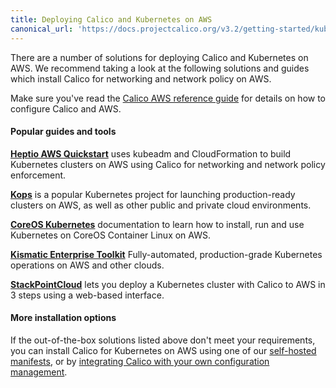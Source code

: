 ```yaml
---
title: Deploying Calico and Kubernetes on AWS
canonical_url: 'https://docs.projectcalico.org/v3.2/getting-started/kubernetes/installation/aws'
---
```


There are a number of solutions for deploying Calico and Kubernetes on AWS.  We recommend taking
a look at the following solutions and guides which install Calico for networking and network policy on AWS.

Make sure you've read the [Calico AWS reference guide][aws-reference] for details on how to configure Calico and AWS.

#### Popular guides and tools

**[Heptio AWS Quickstart][heptio]** uses kubeadm and CloudFormation to build Kubernetes clusters on AWS using Calico
for networking and network policy enforcement.

**[Kops][kops]** is a popular Kubernetes project for launching production-ready clusters on AWS,
as well as other public and private cloud environments.

**[CoreOS Kubernetes][coreos]** documentation to learn how to install, run and use Kubernetes on CoreOS Container Linux on AWS.

**[Kismatic Enterprise Toolkit][ket]** Fully-automated, production-grade Kubernetes operations on AWS and other clouds.

**[StackPointCloud][stackpoint]** lets you deploy a Kubernetes cluster with Calico to AWS in 3 steps using a web-based interface.


#### More installation options

If the out-of-the-box solutions listed above don't meet your requirements, you can install Calico for Kubernetes
on AWS using one of our [self-hosted manifests][self-hosted], or by [integrating Calico with your own configuration management][integration-guide].

[heptio]: https://s3.amazonaws.com/quickstart-reference/heptio/latest/doc/heptio-kubernetes-on-the-aws-cloud.pdf
[kops]: https://github.com/kubernetes/kops/blob/master/docs/networking.md#calico-example-for-cni-and-network-policy
[ket]: https://apprenda.com/kismatic/
[stackpoint]: https://stackpoint.io/#/
[coreos]: https://coreos.com/kubernetes/docs/latest/

[self-hosted]: hosted
[integration-guide]: integration

[aws-reference]: {{site.baseurl}}/{{page.version}}/reference/public-cloud/aws
